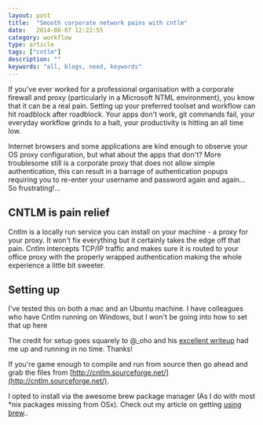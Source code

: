 ```yaml
---
layout: post
title:  "Smooth corporate network pains with cntlm"
date:   2014-08-07 12:22:55
category: workflow
type: article
tags: ["cntlm"]
description: ""
keywords: "all, blogs, need, keywords"
---
```


If you've ever worked for a professional organisation with a corporate firewall and proxy (particularly in a Microsoft NTML environment), you know that it can be a real pain. Setting up your preferred toolset and workflow can hit roadblock after roadblock.  Your apps don't work, git commands fail, your everyday workflow grinds to a halt, your productivity is hitting an all time low.

Internet browsers and some applications are kind enough to observe your OS proxy configuration, but what about the apps that don't?  More troublesome still is a corporate proxy that does not allow simple authentication, this can result in a barrage of authentication popups requiring you to re-enter your username and password again and again... So frustrating!...

## CNTLM is pain relief

Cntlm is a locally run service you can install on your machine - a proxy for your proxy.  It won't fix everything but it certainly takes the edge off that pain. Cntlm intercepts TCP/IP traffic and makes sure it is routed to your office proxy with the properly wrapped authentication making the whole experience a little bit sweeter.

## Setting up

I've tested this on both a mac and an Ubuntu machine.  I have colleagues who have Cntlm running on Windows, but I won't be going into how to set that up here

The credit for setup goes squarely to @\_oho and his [excellent writeup](http://blog.hoachuck.biz/blog/2013/03/21/howto-set-cntlm-on-mac-os-x/ "Excellent cntlm how-to guid for mac") had me up and running in no time. Thanks!

If you're game enough to compile and run from source then go ahead and grab the files from [http://cntlm.sourceforge.net/](http://cntlm.sourceforge.net/).

I opted to install via the awesome brew package manager (As I do with most *nix packages missing from OSx).  Check out my article on getting [using brew](/article-i-havent-written-yet)..



[brew]: http://brew.sh/
